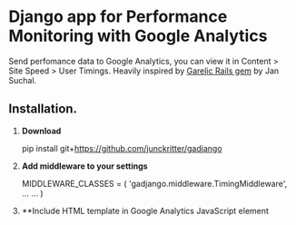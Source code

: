 # Django app for Performance Monitoring with Google Analytics

Send perfomance data to Google Analytics, you can view it in Content > Site Speed > User Timings.
Heavily inspired by <a href="https://github.com/jsuchal/garelic">Garelic Rails gem</a> by Jan Suchal.

## Installation.

1. **Download**
    
    pip install git+https://github.com/junckritter/gadjango

2. **Add middleware to your settings**
    
    MIDDLEWARE_CLASSES = (
       'gadjango.middleware.TimingMiddleware',
        ...
        ...
    )    
    
3. **Include HTML template in Google Analytics JavaScript element 
    
    <script type="text/javascript">
        var _gaq = _gaq || [];
        _gaq.push(['_setAccount', 'UA-XXXXXXXX-X']);
        _gaq.push(['_setSiteSpeedSampleRate', 100]);
        _gaq.push(['_trackPageview']);

        {% include "gadjango/timing.html" %}

        (function() {
            var ga = document.createElement('script'); ga.type = 'text/javascript'; ga.async = true;
            ga.src = ('https:' == document.location.protocol ? 'https://ssl' : 'http://www') + '.google-analytics.com/ga.js';
            var s = document.getElementsByTagName('script')[0]; s.parentNode.insertBefore(ga, s);
        })();
    </script>

